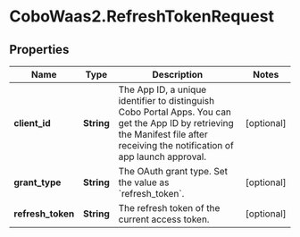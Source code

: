 # CoboWaas2.RefreshTokenRequest

## Properties

Name | Type | Description | Notes
------------ | ------------- | ------------- | -------------
**client_id** | **String** | The App ID, a unique identifier to distinguish Cobo Portal Apps. You can get the App ID by retrieving the Manifest file after receiving the notification of app launch approval. | [optional] 
**grant_type** | **String** | The OAuth grant type. Set the value as &#x60;refresh_token&#x60;. | [optional] 
**refresh_token** | **String** | The refresh token of the current access token. | [optional] 


